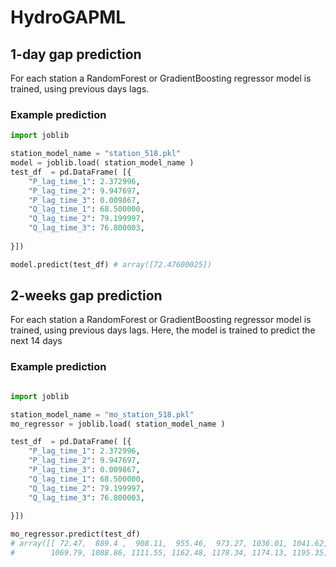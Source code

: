 # HydroGAPML


## 1-day gap prediction

For each station a  RandomForest or GradientBoosting regressor model is trained, using previous days lags.


### Example prediction 
 

```python
import joblib

station_model_name = "station_518.pkl"
model = joblib.load( station_model_name ) 
test_df  = pd.DataFrame( [{
    "P_lag_time_1": 2.372996,
    "P_lag_time_2": 9.947697,
    "P_lag_time_3": 0.009867,
    "Q_lag_time_1": 68.500000,
    "Q_lag_time_2": 79.199997,
    "Q_lag_time_3": 76.800003,
    
}])

model.predict(test_df) # array([72.47600025])

``` 



## 2-weeks gap prediction

For each station a  RandomForest or GradientBoosting regressor model is trained, using previous days lags.
Here, the model is trained to predict the next 14 days

### Example prediction


```python

import joblib

station_model_name = "mo_station_518.pkl"
mo_regressor = joblib.load( station_model_name ) 

test_df  = pd.DataFrame( [{
    "P_lag_time_1": 2.372996,
    "P_lag_time_2": 9.947697,
    "P_lag_time_3": 0.009867,
    "Q_lag_time_1": 68.500000,
    "Q_lag_time_2": 79.199997,
    "Q_lag_time_3": 76.800003,
    
}])

mo_regressor.predict(test_df) 
# array([[ 72.47,  889.4 ,  908.11,  955.46,  973.27, 1036.01, 1041.62,
#        1069.79, 1088.86, 1111.55, 1162.48, 1178.34, 1174.13, 1195.35]])
``` 